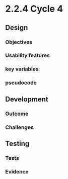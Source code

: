 # 2.2.4 Cycle 4

## Design

### Objectives

### Usability features

### key variables

### pseudocode

## Development

### Outcome

### Challenges

## Testing

### Tests

### Evidence


